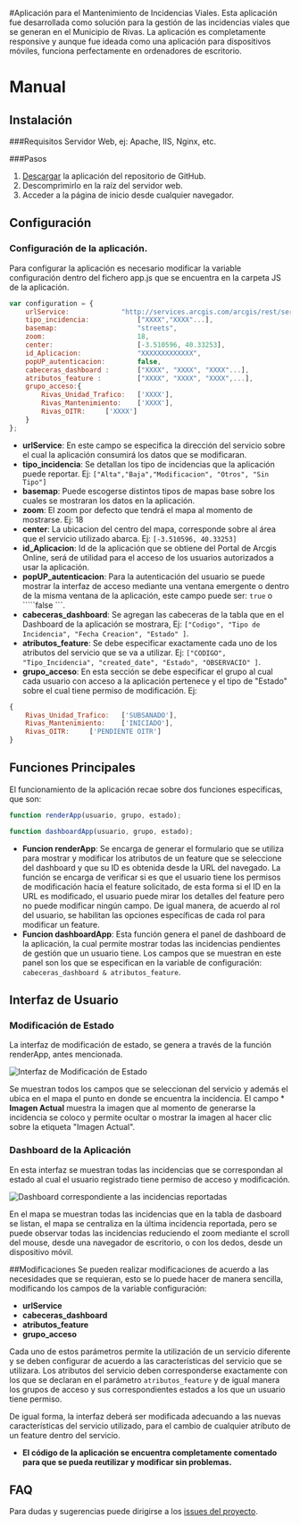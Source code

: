 #Aplicación para el Mantenimiento de Incidencias Viales.
Esta aplicación fue desarrollada como solución para la gestión de las incidencias viales que se generan en el Municipio de Rivas. La aplicación es completamente responsive y aunque fue ideada como una aplicación para dispositivos móviles, funciona perfectamente en ordenadores de escritorio.

# Manual 

## Instalación

###Requisitos
Servidor Web, ej: Apache, IIS, Nginx, etc.

###Pasos
1. [Descargar](https://github.com/esri-es/preventas/archive/master.zip) la aplicación del repositorio de GitHub.
2.	Descomprimirlo en la raíz del servidor web.
3.	Acceder a la página de inicio desde cualquier navegador.

## Configuración

### Configuración de la aplicación.

Para configurar la aplicación es necesario modificar la variable configuración dentro del fichero app.js que se encuentra en la carpeta JS de la aplicación.

````Javascript
var configuration = {
    urlService:				"http://services.arcgis.com/arcgis/rest/services/FeatureServer/0",
    tipo_incidencia:			["XXXX","XXXX"...],
    basemap:     				"streets",
    zoom:    					18,
    center:   					[-3.510596, 40.33253],
	id_Aplicacion: 				"XXXXXXXXXXXXX",
	popUP_autenticacion:		false,
	cabeceras_dashboard :		["XXXX", "XXXX", "XXXX"...],
	atributos_feature :			["XXXX", "XXXX", "XXXX",...],
	grupo_acceso:{
		Rivas_Unidad_Trafico:	['XXXX'],
		Rivas_Mantenimiento:	['XXXX'],
		Rivas_OITR:		['XXXX']
	}
};
````
* **urlService**:
En este campo se especifica la dirección del servicio sobre el cual la aplicación consumirá los datos que se modificaran.
* **tipo_incidencia**:
Se detallan los tipo de incidencias que la aplicación puede reportar. Ej: ````["Alta","Baja","Modificacion", "Otros", "Sin Tipo"] ````
* **basemap**:
Puede escogerse distintos tipos de mapas base sobre los cuales se mostraran los datos en la aplicación.
* **zoom**:
El zoom por defecto que tendrá el mapa al momento de mostrarse. Ej: 18
* **center**:
La ubicacion del centro del mapa, corresponde sobre al área que el servicio utilizado abarca. Ej: ````[-3.510596, 40.33253] ````
* **id_Aplicacion**:
Id de la aplicación que se obtiene del Portal de Arcgis Online, será de utilidad para el acceso de los usuarios autorizados a usar la aplicación.
* **popUP_autenticacion**:
Para la autenticación del usuario se puede mostrar la interfaz de acceso mediante una ventana emergente o dentro de la misma ventana de la aplicación, este campo puede ser: ````true```` o `````false ```.
* **cabeceras_dashboard**:
Se agregan las cabeceras de la tabla que en el Dashboard de la aplicación se mostrara, Ej: ````["Codigo", "Tipo de Incidencia", "Fecha Creacion", "Estado" ]````.
* **atributos_feature**:
Se debe especificar exactamente cada uno de los atributos del servicio que se va a utilizar. Ej: ````["CODIGO", "Tipo_Incidencia", "created_date", "Estado", "OBSERVACIO" ]````.
* **grupo_acceso**:
En esta sección se debe especificar el grupo al cual cada usuario con acceso a la aplicación pertenece y el tipo de "Estado" sobre el cual tiene permiso de modificación. Ej:
````Javascript
{
	Rivas_Unidad_Trafico:	['SUBSANADO'],
	Rivas_Mantenimiento:	['INICIADO'],
	Rivas_OITR:		['PENDIENTE OITR']
}
````
## Funciones Principales
El funcionamiento de la aplicación recae sobre dos funciones especificas, que son:
````Javascript
function renderApp(usuario, grupo, estado);
````
````Javascript
function dashboardApp(usuario, grupo, estado);
````
* **Funcion renderApp**:
Se encarga de generar el formulario que se utiliza para mostrar y modificar los atributos de un feature que se seleccione del dashboard y que su ID es obtenida desde la URL del navegado.
La función se encarga de verificar si es que el usuario tiene los permisos de modificación hacia el feature solicitado, de esta forma si el ID en la URL es modificado, el usuario puede mirar los detalles del feature pero no puede modificar ningún campo.
De igual manera, de acuerdo al rol del usuario, se habilitan las opciones específicas de cada rol para modificar un feature.
* **Funcion dashboardApp**:
Esta función genera el panel de dashboard de la aplicación, la cual permite mostrar todas las incidencias pendientes de gestión que un usuario tiene.
Los campos que se muestran en este panel son los que se especifican en la variable de configuración: ````cabeceras_dashboard & atributos_feature````.

## Interfaz de Usuario
### Modificación de Estado
La interfaz de modificación de estado, se genera a través de la función renderApp, antes mencionada.

![Interfaz de Modificación de Estado](https://i.imgsafe.org/fca3785.png "Formulario de Modificación de Estado")

Se muestran todos los campos que se seleccionan del servicio y además el ubica en el mapa el punto en donde se encuentra la incidencia.
El campo * **Imagen Actual** muestra la imagen que al momento de generarse la incidencia se coloco y permite ocultar o mostrar la imagen al hacer clic sobre la etiqueta "Imagen Actual".
### Dashboard de la Aplicación
En esta interfaz se muestran todas las incidencias que se correspondan al estado al cual el usuario registrado tiene permiso de acceso y modificación.

![Dashboard correspondiente a las incidencias reportadas](https://i.imgsafe.org/fb68f25.png "Panel de Administración de Incidencias de un usuario")

En el mapa se muestran todas las incidencias que en la tabla de dasboard se listan, el mapa se centraliza en la última incidencia reportada, pero se puede observar todas las incidencias reduciendo el zoom mediante el scroll del mouse, desde una navegador de escritorio, o con los dedos, desde un dispositivo móvil.

##Modificaciones
Se pueden realizar modificaciones de acuerdo a las necesidades que se requieran, esto se lo puede hacer de manera sencilla, modificando los campos de la variable configuración:

* **urlService**
* **cabeceras_dashboard**
* **atributos_feature**
* **grupo_acceso**

Cada uno de estos parámetros permite la utilización de un servicio diferente y se deben configurar de acuerdo a las características del servicio que se utilizara.
Los atributos del servicio deben corresponderse exactamente con los que se declaran en el parámetro ````atributos_feature```` y de igual manera los grupos de acceso y sus correspondientes estados a los que un usuario tiene permiso.

De igual forma, la interfaz deberá ser modificada adecuando a las nuevas características del servicio utilizado, para el cambio de cualquier atributo de un feature dentro del servicio.

* **El código de la aplicación se encuentra completamente comentado para que se pueda reutilizar y modificar sin problemas.**

## FAQ

Para dudas y sugerencias puede dirigirse a los [issues del proyecto](https://github.com/esri-es/preventas/issues).
